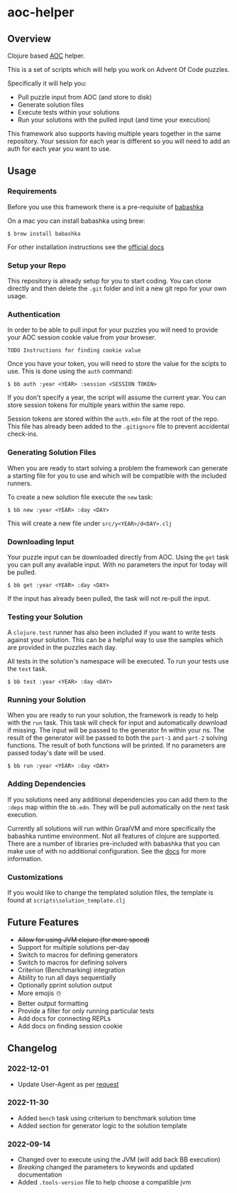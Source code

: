 # aoc-helper

## Overview 
Clojure based [AOC](http://adventofcode.com) helper.

This is a set of scripts which will help you work on Advent Of Code puzzles. 

Specifically it will help you:

* Pull puzzle input from AOC (and store to disk)
* Generate solution files
* Execute tests within your solutions
* Run your solutions with the pulled input (and time your execution)

This framework also supports having multiple years together in the same repository. Your session for each year is different so you will need to add an auth for each year you want to use.

## Usage

### Requirements

Before you use this framework there is a pre-requisite of [babashka](https://babashka.org/)

On a mac you can install babashka using brew:

```shell
$ brew install babashka
```

For other installation instructions see the [official docs](https://github.com/babashka/babashka#installation)

### Setup your Repo

This repository is already setup for you to start coding. You can clone directly and then delete the `.git` folder and init a new git repo for your own usage.

### Authentication

In order to be able to pull input for your puzzles you will need to provide your AOC session cookie value from your browser.

```TODO Instructions for finding cookie value``` 

Once you have your token, you will need to store the value for the scipts to use. This is done using the `auth` command:

```shell
$ bb auth :year <YEAR> :session <SESSION TOKEN>
```

If you don't specify a year, the script will assume the current year. You can store session tokens for multiple years within the same repo.

Session tokens are stored within the `auth.edn` file at the root of the repo. This file has already been added to the `.gitignore` file to prevent accidental check-ins.

### Generating Solution Files

When you are ready to start solving a problem the framework can generate a starting file for you to use and which will be compatible with the included runners.

To create a new solution file execute the `new` task:

```shell
$ bb new :year <YEAR> :day <DAY>
```

This will create a new file under `src/y<YEAR>/d<DAY>.clj`

### Downloading Input

Your puzzle input can be downloaded directly from AOC. Using the `get` task you can pull any available input. With no parameters the input for today will be pulled.

```shell
$ bb get :year <YEAR> :day <DAY>
```

If the input has already been pulled, the task will not re-pull the input.

### Testing your Solution

A `clojure.test` runner has also been included if you want to write tests against your solution. This can be a helpful way to use the samples which are provided in the puzzles each day.

All tests in the solution's namespace will be executed. To run your tests use the `test` task.

```shell
$ bb test :year <YEAR> :day <DAY>
```

### Running your Solution

When you are ready to run your solution, the framework is ready to help with the `run` task. This task will check for input and automatically download if missing. The input will be passed to the generator fn within your ns. The result of the generator will be passed to both the `part-1` and `part-2` solving functions. The result of both functions will be printed. If no parameters are passed today's date will be used.

```shell
$ bb run :year <YEAR> :day <DAY>
```

### Adding Dependencies

If you solutions need any additional dependencies you can add them to the `:deps` map within the `bb.edn`. They will be pull automatically on the next task execution.

Currently all solutions will run within GraalVM and more specifically the babashka runtime environment. Not all features of clojure are supported. There are a number of libraries pre-included with babashka that you can make use of with no additional configuration. See the [docs](https://book.babashka.org/#libraries) for more information.

### Customizations

If you would like to change the templated solution files, the template is found at `scripts\solution_template.clj`

## Future Features

* ~~Allow for using JVM clojure (for more speed)~~
* Support for multiple solutions per-day
* Switch to macros for defining generators
* Switch to macros for defining solvers
* Criterion (Benchmarking) integration
* Ability to run all days sequentially
* Optionally pprint solution output
* More emojis ☃️
* Better output formatting
* Provide a filter for only running particular tests
* Add docs for connecting REPLs
* Add docs on finding session cookie

## Changelog

### 2022-12-01
* Update User-Agent as per [request](https://www.reddit.com/r/adventofcode/comments/z9dhtd/please_include_your_contact_info_in_the_useragent/)

### 2022-11-30
* Added `bench` task using criterium to benchmark solution time
* Added section for generator logic to the solution template

### 2022-09-14
* Changed over to execute using the JVM (will add back BB execution)
* *Breaking* changed the parameters to keywords and updated documentation
* Added `.tools-version` file to help choose a compatible jvm